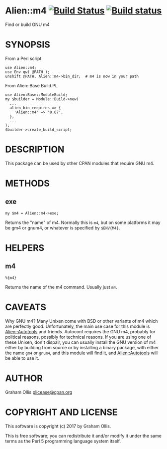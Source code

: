 # Alien::m4 [![Build Status](https://secure.travis-ci.org/Perl5-Alien/Alien-m4.png)](http://travis-ci.org/Perl5-Alien/Alien-m4) [![Build status](https://ci.appveyor.com/api/projects/status/9jynihn7ute6pf8m/branch/master?svg=true)](https://ci.appveyor.com/project/Perl5-Alien/Alien-m4/branch/master)

Find or build GNU m4

# SYNOPSIS

From a Perl script

    use Alien::m4;
    use Env qw( @PATH );
    unshift @PATH, Alien::m4->bin_dir;  # m4 is now in your path

From Alien::Base Build.PL

    use Alien:Base::ModuleBuild;
    my $builder = Module::Build->new(
      ...
      alien_bin_requires => {
        'Alien::m4' => '0.07',
      },
      ...
    );
    $builder->create_build_script;

# DESCRIPTION

This package can be used by other CPAN modules that require GNU m4.

# METHODS

## exe

    my $m4 = Alien::m4->exe;

Returns the "name" of m4.  Normally this is `m4`, but on some platforms
it may be gm4 or gnum4, or whatever is specified by `$ENV{M4}`.

# HELPERS

## m4

    %{m4}

Returns the name of the m4 command.  Usually just `m4`.

# CAVEATS

Why GNU m4?  Many Unixen come with BSD or other variants of m4 which are
perfectly good.  Unfortunately, the main use case for this module is
[Alien::Autotools](https://metacpan.org/pod/Alien::Autotools) and friends.  Autoconf requires the GNU m4, probably
for political reasons, possibly for technical reasons.  If you are using
one of these Unixen, don't dispair, you can usually install the GNU
version of m4 either by building from source or by installing a binary
package, with either the name `gm4` or `gnum4`, and this module will
find it, and [Alien::Autotools](https://metacpan.org/pod/Alien::Autotools) will be able to use it.

# AUTHOR

Graham Ollis <plicease@cpan.org>

# COPYRIGHT AND LICENSE

This software is copyright (c) 2017 by Graham Ollis.

This is free software; you can redistribute it and/or modify it under
the same terms as the Perl 5 programming language system itself.
